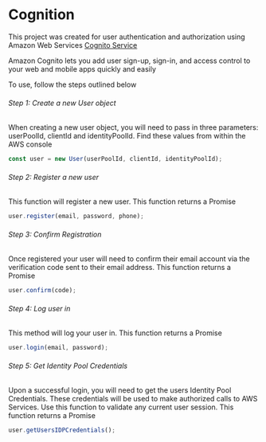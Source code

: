# Cognition

This project was created for user authentication and authorization using 
Amazon Web Services [Cognito Service](https://aws.amazon.com/cognito/)

Amazon Cognito lets you add user sign-up, sign-in, and
access control to your web and mobile apps quickly and easily

To use, follow the steps outlined below

###### Step 1: Create a new User object

When creating a new user object, you will need to pass in
three parameters: userPoolId, clientId and identityPoolId.
Find these values from within the AWS console

```javascript
const user = new User(userPoolId, clientId, identityPoolId);
```

###### Step 2: Register a new user

This function will register a new user. This function returns
a Promise

```javascript
user.register(email, password, phone);
```

###### Step 3: Confirm Registration

Once registered your user will need to confirm their email
account via the verification code sent to their email address.
This function returns a Promise

```javascript
user.confirm(code);
```

###### Step 4: Log user in

This method will log your user in. This function returns
a Promise

```javascript
user.login(email, password);
```

###### Step 5: Get Identity Pool Credentials

Upon a successful login, you will need to get the users
Identity Pool Credentials. These credentials will be used
to make authorized calls to AWS Services. Use this function
to validate any current user session. This function returns
a Promise

```javascript
user.getUsersIDPCredentials();
```
